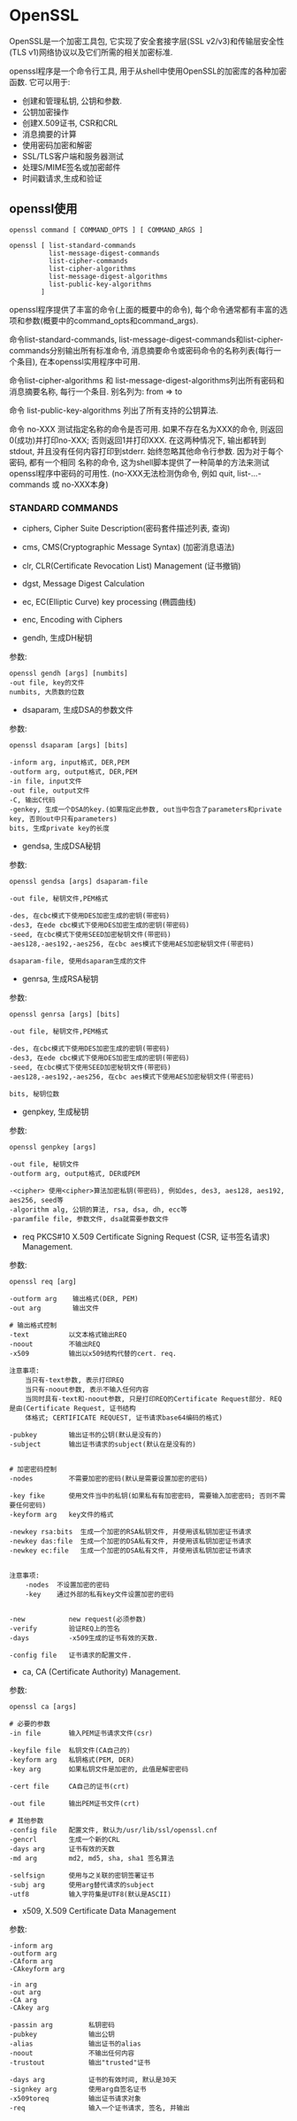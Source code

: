 # OpenSSL

OpenSSL是一个加密工具包, 它实现了安全套接字层(SSL v2/v3)和传输层安全性(TLS v1)网络协议以及它们所需的相关加密标准.

openssl程序是一个命令行工具, 用于从shell中使用OpenSSL的加密库的各种加密函数. 它可以用于:

- 创建和管理私钥, 公钥和参数.
- 公钥加密操作
- 创建X.509证书, CSR和CRL
- 消息摘要的计算
- 使用密码加密和解密
- SSL/TLS客户端和服务器测试
- 处理S/MIME签名或加密邮件
- 时间戳请求,生成和验证

## openssl使用

```
openssl command [ COMMAND_OPTS ] [ COMMAND_ARGS ]

openssl [ list-standard-commands
          list-message-digest-commands
          list-cipher-commands
          list-cipher-algorithms
          list-message-digest-algorithms
          list-public-key-algorithms
        ]
```

openssl程序提供了丰富的命令(上面的概要中的命令), 每个命令通常都有丰富的选项和参数(概要中的command_opts和command_args).

命令list-standard-commands, list-message-digest-commands和list-cipher-commands分别输出所有标准命令,
消息摘要命令或密码命令的名称列表(每行一个条目), 在本openssl实用程序中可用.

命令list-cipher-algorithms 和 list-message-digest-algorithms列出所有密码和消息摘要名称, 每行一个条目. 别名列为:
from => to

命令 list-public-key-algorithms 列出了所有支持的公钥算法.

命令 no-XXX 测试指定名称的命令是否可用. 如果不存在名为XXX的命令, 则返回0(成功)并打印no-XXX; 否则返回1并打印XXX. 
在这两种情况下, 输出都转到stdout, 并且没有任何内容打印到stderr. 始终忽略其他命令行参数. 因为对于每个密码, 都有一个相同
名称的命令, 这为shell脚本提供了一种简单的方法来测试openssl程序中密码的可用性. (no-XXX无法检测伪命令, 例如 quit, 
list-...-commands 或 no-XXX本身)


### STANDARD COMMANDS

- ciphers, Cipher Suite Description(密码套件描述列表, 查询)

- cms, CMS(Cryptographic Message Syntax) (加密消息语法)

- clr, CLR(Certificate Revocation List) Management (证书撤销)

- dgst, Message Digest Calculation

- ec, EC(Elliptic Curve) key processing (椭圆曲线)

- enc, Encoding with Ciphers


- gendh, 生成DH秘钥

参数:
```
openssl gendh [args] [numbits]
-out file, key的文件
numbits, 大质数的位数
```

- dsaparam, 生成DSA的参数文件

参数:
```
openssl dsaparam [args] [bits] 

-inform arg, input格式, DER,PEM
-outform arg, output格式, DER,PEM
-in file, input文件
-out file, output文件
-C, 输出C代码
-genkey, 生成一个DSA的key.(如果指定此参数, out当中包含了parameters和private key, 否则out中只有parameters)
bits, 生成private key的长度
```

- gendsa, 生成DSA秘钥

参数:
```
openssl gendsa [args] dsaparam-file

-out file, 秘钥文件,PEM格式

-des, 在cbc模式下使用DES加密生成的密钥(带密码)
-des3, 在ede cbc模式下使用DES加密生成的密钥(带密码)
-seed, 在cbc模式下使用SEED加密秘钥文件(带密码)
-aes128,-aes192,-aes256, 在cbc aes模式下使用AES加密秘钥文件(带密码)

dsaparam-file, 使用dsaparam生成的文件
```

- genrsa, 生成RSA秘钥

参数:
```
openssl genrsa [args] [bits]

-out file, 秘钥文件,PEM格式

-des, 在cbc模式下使用DES加密生成的密钥(带密码)
-des3, 在ede cbc模式下使用DES加密生成的密钥(带密码)
-seed, 在cbc模式下使用SEED加密秘钥文件(带密码)
-aes128,-aes192,-aes256, 在cbc aes模式下使用AES加密秘钥文件(带密码)

bits, 秘钥位数
```

- genpkey, 生成秘钥

参数:
```
openssl genpkey [args]

-out file, 秘钥文件
-outform arg, output格式, DER或PEM

-<cipher> 使用<cipher>算法加密私钥(带密码), 例如des, des3, aes128, aes192, aes256, seed等
-algorithm alg, 公钥的算法, rsa, dsa, dh, ecc等
-paramfile file, 参数文件, dsa就需要参数文件
```

- req  PKCS#10 X.509 Certificate Signing Request (CSR, 证书签名请求) Management.

参数:
```
openssl req [arg]

-outform arg    输出格式(DER, PEM)
-out arg        输出文件

# 输出格式控制
-text          以文本格式输出REQ
-noout         不输出REQ
-x509          输出以x509结构代替的cert. req.

注意事项:
    当只有-text参数, 表示打印REQ
    当只有-noout参数, 表示不输入任何内容
    当同时具有-text和-noout参数, 只是打印REQ的Certificate Request部分. REQ是由(Certificate Request, 证书结构
    体格式; CERTIFICATE REQUEST, 证书请求base64编码的格式)

-pubkey        输出证书的公钥(默认是没有的)
-subject       输出证书请求的subject(默认在是没有的)


# 加密密码控制
-nodes         不需要加密的密码(默认是需要设置加密的密码)

-key fike      使用文件当中的私钥(如果私有有加密密码, 需要输入加密密码; 否则不需要任何密码)
-keyform arg   key文件的格式

-newkey rsa:bits  生成一个加密的RSA私钥文件, 并使用该私钥加密证书请求
-newkey das:file  生成一个加密的DSA私有文件, 并使用该私钥加密证书请求
-newkey ec:file   生成一个加密的DSA私有文件, 并使用该私钥加密证书请求


注意事项:
    -nodes  不设置加密的密码
    -key    通过外部的私有key文件设置加密的密码


-new           new request(必须参数)
-verify        验证REQ上的签名
-days          -x509生成的证书有效的天数.

-config file   证书请求的配置文件.
```

- ca, CA (Certificate Authority) Management.

参数:
```
openssl ca [args]

# 必要的参数
-in file       输入PEM证书请求文件(csr)

-keyfile file  私钥文件(CA自己的)
-keyform arg   私钥格式(PEM, DER)
-key arg       如果私钥文件是加密的, 此值是解密密码

-cert file     CA自己的证书(crt)

-out file      输出PEM证书文件(crt)

# 其他参数
-config file   配置文件, 默认为/usr/lib/ssl/openssl.cnf
-gencrl        生成一个新的CRL
-days arg      证书有效的天数
-md arg        md2, md5, sha, sha1 签名算法

-selfsign      使用与之关联的密钥签署证书
-subj arg      使用arg替代请求的subject
-utf8          输入字符集是UTF8(默认是ASCII)
```

- x509, X.509 Certificate Data Management

参数:
```
-inform arg
-outform arg 
-CAform arg
-CAkeyform arg

-in arg
-out arg 
-CA arg
-CAkey arg

-passin arg         私钥密码
-pubkey             输出公钥
-alias              输出证书的alias
-noout              不输出任何内容
-trustout           输出"trusted"证书

-days arg           证书的有效时间, 默认是30天
-signkey arg        使用arg自签名证书
-x509toreq          输出证书请求对象
-req                输入一个证书请求, 签名, 并输出
```